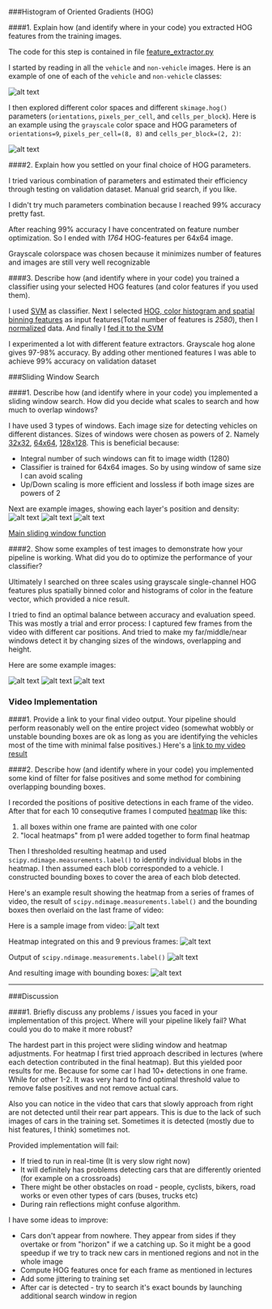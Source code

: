 ###Histogram of Oriented Gradients (HOG)

####1. Explain how (and identify where in your code) you extracted HOG features from the training images.

The code for this step is contained in file [feature_extractor.py](https://github.com/AM5800/self_driving_car/blob/master/vehicle_detection/feature_extractor.py#L18)

I started by reading in all the `vehicle` and `non-vehicle` images.  Here is an example of one of each of the `vehicle` and `non-vehicle` classes:

![alt text](output_images/dataset_example.png)

I then explored different color spaces and different `skimage.hog()` parameters (`orientations`, `pixels_per_cell`, and `cells_per_block`). Here is an example using the `grayscale` color space and HOG parameters of `orientations=9`, `pixels_per_cell=(8, 8)` and `cells_per_block=(2, 2)`:


![alt text](output_images/hog_example.png)

####2. Explain how you settled on your final choice of HOG parameters.

I tried various combination of parameters and estimated their efficiency through testing on validation dataset. Manual grid search, if you like.

I didn't try much parameters combination because I reached 99% accuracy pretty fast.

After reaching 99% accuracy I have concentrated on feature number optimization. So I ended with *1764* HOG-features per 64x64 image. 

Grayscale colorspace was chosen because it minimizes number of features and images are still very well recognizable

####3. Describe how (and identify where in your code) you trained a classifier using your selected HOG features (and color features if you used them).

I used [SVM](https://github.com/AM5800/self_driving_car/blob/master/vehicle_detection/vehicle_classifier.py#L26) as classifier. 
Next I selected [HOG, color histogram and spatial binning features](https://github.com/AM5800/self_driving_car/blob/master/vehicle_detection/classify.py#L35) as input features(Total number of features is *2580*), then I [normalized](https://github.com/AM5800/self_driving_car/blob/master/vehicle_detection/vehicle_classifier.py#L41) data. And finally I [fed it to the SVM](https://github.com/AM5800/self_driving_car/blob/master/vehicle_detection/vehicle_classifier.py#L44)

I experimented a lot with different feature extractors. 
Grayscale hog alone gives 97-98% accuracy. By adding other mentioned features I was able to achieve 99% accuracy on validation dataset

###Sliding Window Search

####1. Describe how (and identify where in your code) you implemented a sliding window search.  How did you decide what scales to search and how much to overlap windows?

I have used 3 types of windows. Each image size for detecting vehicles on different distances. Sizes of windows were chosen as powers of 2. Namely [32x32](https://github.com/AM5800/self_driving_car/blob/master/vehicle_detection/pipeline.py#L12), [64x64](https://github.com/AM5800/self_driving_car/blob/master/vehicle_detection/pipeline.py#L25), [128x128](https://github.com/AM5800/self_driving_car/blob/master/vehicle_detection/pipeline.py#L38). This is beneficial because:
* Integral number of such windows can fit to image width (1280)
* Classifier is trained for 64x64 images. So by using window of same size I can avoid scaling
* Up/Down scaling is more efficient and lossless if both image sizes are powers of 2

Next are example images, showing each layer's position and density:
![alt text](output_images/window_far.png)
![alt text](output_images/window_middle.png)
![alt text](output_images/window_near.png)

[Main sliding window function](https://github.com/AM5800/self_driving_car/blob/master/vehicle_detection/pipeline.py#L51)

####2. Show some examples of test images to demonstrate how your pipeline is working.  What did you do to optimize the performance of your classifier?

Ultimately I searched on three scales using grayscale single-channel HOG features plus spatially binned color and histograms of color in the feature vector, which provided a nice result. 

I tried to find an optimal balance between accuracy and evaluation speed. This was mostly a trial and error process: I captured few frames from the video with different car positions. And tried to make my far/middle/near windows detect it by changing sizes of the windows, overlapping and height.

Here are some example images:

![alt text](output_images/window_result1.png)
![alt text](output_images/window_result2.png)
![alt text](output_images/window_result3.png)


### Video Implementation

####1. Provide a link to your final video output.  Your pipeline should perform reasonably well on the entire project video (somewhat wobbly or unstable bounding boxes are ok as long as you are identifying the vehicles most of the time with minimal false positives.)
Here's a [link to my video result](./project_video_result.mp4)


####2. Describe how (and identify where in your code) you implemented some kind of filter for false positives and some method for combining overlapping bounding boxes.

I recorded the positions of positive detections in each frame of the video. After that for each 10 consequtive frames I computed [heatmap](https://github.com/AM5800/self_driving_car/blob/master/vehicle_detection/pipeline.py#L99) like this:

1. all boxes within one frame are painted with one color
2. "local heatmaps" from p1 were added together to form final heatmap

Then I thresholded resulting heatmap and used `scipy.ndimage.measurements.label()` to identify individual blobs in the heatmap. I then assumed each blob corresponded to a vehicle.  I constructed bounding boxes to cover the area of each blob detected.

Here's an example result showing the heatmap from a series of frames of video, the result of `scipy.ndimage.measurements.label()` and the bounding boxes then overlaid on the last frame of video:

Here is a sample image from video:
![alt text](output_images/frame0.png)

Heatmap integrated on this and 9 previous frames:
![alt text](output_images/heat0.png)

Output of `scipy.ndimage.measurements.label()`
![alt text](output_images/labels0.png)

And resulting image with bounding boxes:
![alt text](output_images/result0.png)

---

###Discussion

####1. Briefly discuss any problems / issues you faced in your implementation of this project.  Where will your pipeline likely fail?  What could you do to make it more robust?

The hardest part in this project were sliding window and heatmap adjustments. For heatmap I first tried approach described in lectures (where each detection contributed in the final heatmap). But this yielded poor results for me. Because for some car I had 10+ detections in one frame. While for other 1-2. It was very hard to find optimal threshold value to remove false positives and not remove actual cars. 

Also you can notice in the video that cars that slowly approach from right are not detected until their rear part appears. This is due to the lack of such images of cars in the training set. Sometimes it is detected (mostly due to hist features, I think) sometimes not.

Provided implementation will fail:
- If tried to run in real-time (It is very slow right now)
- It will definitely has problems detecting cars that are differently oriented (for example on a crossroads)
- There might be other obstacles on road - people, cyclists, bikers, road works or even other types of cars (buses, trucks etc)
- During rain reflections might confuse algorithm.

I have some ideas to improve:
- Cars don't appear from nowhere. They appear from sides if they overtake or from "horizon" if we a catching up. So it might be a good speedup if we try to track new cars in mentioned regions and not in the whole image
- Compute HOG features once for each frame as mentioned in lectures
- Add some jittering to training set
- After car is detected - try to search it's exact bounds by launching additional search window in region

